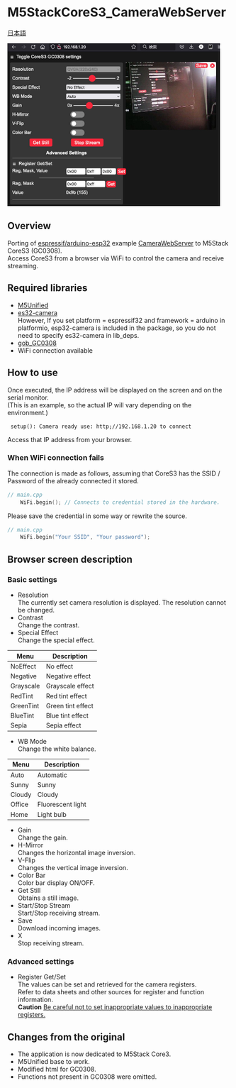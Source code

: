 # M5StackCoreS3_CameraWebServer

[日本語](README.md)

<img src="./M5StackCoreS3_CameraWebServer.jpg" width="480">

## Overview
Porting of [espressif/arduino-esp32](https://github.com/espressif/arduino-esp32) example [CameraWebServer](https://github.com/espressif/arduino-esp32/blob/master/libraries/ESP32/examples/Camera/CameraWebServer) to M5Stack CoreS3 (GC0308).  
Access CoreS3 from a browser via WiFi to control the camera and receive streaming.


## Required libraries
* [M5Unified](https://github.com/m5stack/M5Unified)
* [es32-camera](https://github.com/espressif/esp32-camera/tree/master)   
However, If you set platform = espressif32 and framework = arduino in platformio, esp32-camera is included in the package, so you do not need to specify es32-camera in lib_deps.
* [gob_GC0308](https://github.com/GOB52/gob_GC0308)
* WiFi connection available

## How to use
Once executed, the IP address will be displayed on the screen and on the serial monitor.  
(This is an example, so the actual IP will vary depending on the environment.)
```
 setup(): Camera ready use: http;//192.168.1.20 to connect
```
Access that IP address from your browser.

### When WiFi connection fails
The connection is made as follows, 
assuming that CoreS3 has the SSID / Password of the already connected it stored.
```cpp
// main.cpp
    WiFi.begin(); // Connects to credential stored in the hardware.
```
Please save the credential in some way or rewrite the source.
```cpp
// main.cpp
    WiFi.begin("Your SSID", "Your password");
```

## Browser screen description
### Basic settings
* Resolution  
The currently set camera resolution is displayed. The resolution cannot be changed.
* Contrast  
Change the contrast.
* Special Effect  
Change the special effect.

|Menu|Description|
|---|---|
|NoEffect|No effect|
|Negative|Negative effect|
|Grayscale|Grayscale effect|
|RedTint|Red tint effect|
|GreenTint|Green tint effect|
|BlueTint|Blue tint effect|
|Sepia|Sepia effect|

* WB Mode  
Change the white balance.

|Menu|Description|
|---|---|
|Auto|Automatic|
|Sunny|Sunny|
|Cloudy|Cloudy|
|Office|Fluorescent light|
|Home|Light bulb|

* Gain  
Change the gain.
* H-Mirror  
Changes the horizontal image inversion.
* V-Flip  
Changes the vertical image inversion.
* Color Bar  
Color bar display ON/OFF.
* Get Still  
Obtains a still image.
* Start/Stop Stream  
Start/Stop receiving stream.
* Save  
Download incoming images.
* X  
Stop receiving stream.

### Advanced settings
* Register Get/Set  
The values can be set and retrieved for the camera registers.  
Refer to data sheets and other sources for register and function information.  
**Caution** <ins>Be careful not to set inappropriate values to inappropriate registers. </ins>

## Changes from the original
* The application is now dedicated to M5Stack Core3.
* M5Unified base to work.
* Modified html for GC0308.
* Functions not present in GC0308 were omitted.

